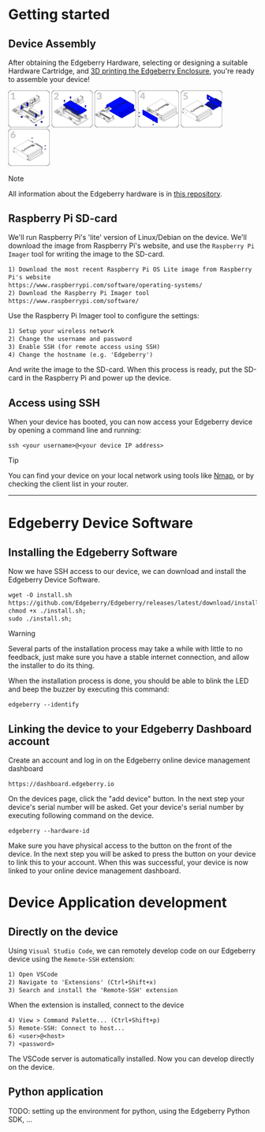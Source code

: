 # Getting started
## Device Assembly
After obtaining the Edgeberry Hardware, selecting or designing a suitable Hardware Cartridge, and [3D printing the Edgeberry Enclosure](https://www.thingiverse.com/thing:6595172), you're ready to assemble your device!

<p float="left">
  <img src="../images/assembly_1.jpg" width="16.6%" />
  <img src="../images/assembly_2.jpg" width="16.6%" />
  <img src="../images/assembly_3.jpg" width="16.6%" />
  <img src="../images/assembly_4.jpg" width="16.6%" />
  <img src="../images/assembly_5.jpg" width="16.6%" />
  <img src="../images/assembly_6.jpg" width="16.6%" />
</p>

> [!NOTE]  
> All information about the Edgeberry hardware is in [this repository](https://github.com/Edgeberry/Edgeberry-Baseboard/tree/main).

## Raspberry Pi SD-card
We'll run Raspberry Pi's 'lite' version of Linux/Debian on the device. We'll download the image from Raspberry Pi's website, and use the `Raspberry Pi Imager` tool for writing the image to the SD-card.

```
1) Download the most recent Raspberry Pi OS Lite image from Raspberry Pi's website
https://www.raspberrypi.com/software/operating-systems/
2) Download the Raspberry Pi Imager tool
https://www.raspberrypi.com/software/
```

Use the Raspberry Pi Imager tool to configure the settings:
```
1) Setup your wireless network
2) Change the username and password
3) Enable SSH (for remote access using SSH)
4) Change the hostname (e.g. 'Edgeberry')
```
And write the image to the SD-card. When this process is ready, put the SD-card in the Raspberry Pi and power up the device.

## Access using SSH
When your device has booted, you can now access your Edgeberry device by opening a command line and running:
```
ssh <your username>@<your device IP address>
```
> [!TIP]
> You can find your device on your local network using tools like [Nmap](https://nmap.org/), or by checking the client list in your router.
<hr/>

# Edgeberry Device Software

## Installing the Edgeberry Software
Now we have SSH access to our device, we can download and install the Edgeberry Device Software.
```
wget -O install.sh https://github.com/Edgeberry/Edgeberry/releases/latest/download/install.sh;
chmod +x ./install.sh;
sudo ./install.sh;
```
>[!WARNING]
>Several parts of the installation process may take a while with little to no feedback, just make sure you have a stable internet connection, and allow the installer to do its thing.

When the installation process is done, you should be able to blink the LED and beep the buzzer by executing this command:
```
edgeberry --identify
```
## Linking the device to your Edgeberry Dashboard account
Create an account and log in on the Edgeberry online device management dashboard
```
https://dashboard.edgeberry.io
```
On the devices page, click the "add device" button. In the next step your device's serial number will be asked. Get your device's serial number by executing following command on the device.
```
edgeberry --hardware-id
```
Make sure you have physical access to the button on the front of the device. In the next step you will be asked to press the button on your device to link this to your account. When this was successful, your device is now linked to your online device management dashboard.

# Device Application development

## Directly on the device

Using `Visual Studio Code`, we can remotely develop code on our Edgeberry device using the `Remote-SSH` extension:
```
1) Open VSCode
2) Navigate to 'Extensions' (Ctrl+Shift+x)
3) Search and install the 'Remote-SSH' extension
```
When the extension is installed, connect to the device
```
4) View > Command Palette... (Ctrl+Shift+p)
5) Remote-SSH: Connect to host...
6) <user>@<host>
7) <password>
```
The VSCode server is automatically installed. Now you can develop directly on the device.

## Python application
TODO: setting up the environment for python, using the Edgeberry Python SDK, ...
